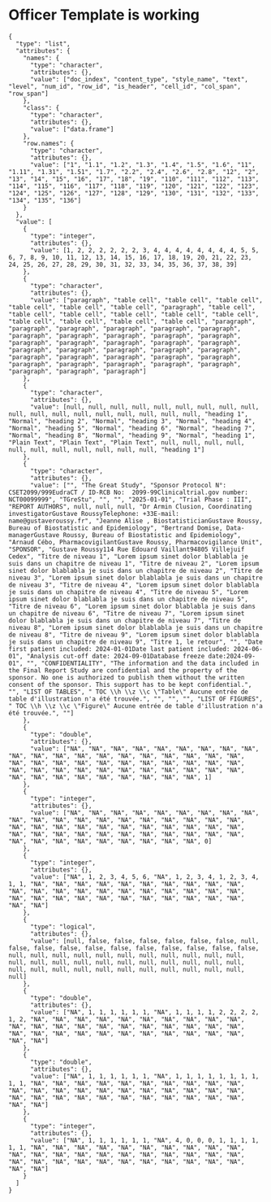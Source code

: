 # Officer Template is working

    {
      "type": "list",
      "attributes": {
        "names": {
          "type": "character",
          "attributes": {},
          "value": ["doc_index", "content_type", "style_name", "text", "level", "num_id", "row_id", "is_header", "cell_id", "col_span", "row_span"]
        },
        "class": {
          "type": "character",
          "attributes": {},
          "value": ["data.frame"]
        },
        "row.names": {
          "type": "character",
          "attributes": {},
          "value": ["1", "1.1", "1.2", "1.3", "1.4", "1.5", "1.6", "11", "1.11", "1.31", "1.51", "1.7", "2.2", "2.4", "2.6", "2.8", "12", "2", "13", "14", "15", "16", "17", "18", "19", "110", "111", "112", "113", "114", "115", "116", "117", "118", "119", "120", "121", "122", "123", "124", "125", "126", "127", "128", "129", "130", "131", "132", "133", "134", "135", "136"]
        }
      },
      "value": [
        {
          "type": "integer",
          "attributes": {},
          "value": [1, 2, 2, 2, 2, 2, 2, 3, 4, 4, 4, 4, 4, 4, 4, 4, 5, 5, 6, 7, 8, 9, 10, 11, 12, 13, 14, 15, 16, 17, 18, 19, 20, 21, 22, 23, 24, 25, 26, 27, 28, 29, 30, 31, 32, 33, 34, 35, 36, 37, 38, 39]
        },
        {
          "type": "character",
          "attributes": {},
          "value": ["paragraph", "table cell", "table cell", "table cell", "table cell", "table cell", "table cell", "paragraph", "table cell", "table cell", "table cell", "table cell", "table cell", "table cell", "table cell", "table cell", "table cell", "table cell", "paragraph", "paragraph", "paragraph", "paragraph", "paragraph", "paragraph", "paragraph", "paragraph", "paragraph", "paragraph", "paragraph", "paragraph", "paragraph", "paragraph", "paragraph", "paragraph", "paragraph", "paragraph", "paragraph", "paragraph", "paragraph", "paragraph", "paragraph", "paragraph", "paragraph", "paragraph", "paragraph", "paragraph", "paragraph", "paragraph", "paragraph", "paragraph", "paragraph", "paragraph"]
        },
        {
          "type": "character",
          "attributes": {},
          "value": [null, null, null, null, null, null, null, null, null, null, null, null, null, null, null, null, null, null, "heading 1", "Normal", "heading 2", "Normal", "heading 3", "Normal", "heading 4", "Normal", "heading 5", "Normal", "heading 6", "Normal", "heading 7", "Normal", "heading 8", "Normal", "heading 9", "Normal", "heading 1", "Plain Text", "Plain Text", "Plain Text", null, null, null, null, null, null, null, null, null, null, null, "heading 1"]
        },
        {
          "type": "character",
          "attributes": {},
          "value": ["", "The Great Study", "Sponsor Protocol N°: CSET2099/999EudraCT / ID-RCB No:  2099-99Clinicaltrial.gov number:  NCT00099999", "TGreStu", "", "", "2025-01-01", "Trial Phase : III", "REPORT AUTHORS", null, null, null, "Dr Armin Clusion, Coordinating investigatorGustave RoussyTelephone: +33E-mail: name@gustaveroussy.fr", "Jeanne Alise , BiostatisticianGustave Roussy, Bureau of Biostatistic and Epidemiology", "Bertrand Domise, Data-managerGustave Roussy, Bureau of Biostatistic and Epidemiology", "Arnaud Cébo, PharmacovigilantGustave Roussy, Pharmacovigilance Unit", "SPONSOR", "Gustave Roussy114 Rue Edouard Vaillant94805 Villejuif Cedex", "Titre de niveau 1", "Lorem ipsum sinet dolor blablabla je suis dans un chapitre de niveau 1", "Titre de niveau 2", "Lorem ipsum sinet dolor blablabla je suis dans un chapitre de niveau 2", "Titre de niveau 3", "Lorem ipsum sinet dolor blablabla je suis dans un chapitre de niveau 3", "Titre de niveau 4", "Lorem ipsum sinet dolor blablabla je suis dans un chapitre de niveau 4", "Titre de niveau 5", "Lorem ipsum sinet dolor blablabla je suis dans un chapitre de niveau 5", "Titre de niveau 6", "Lorem ipsum sinet dolor blablabla je suis dans un chapitre de niveau 6", "Titre de niveau 7", "Lorem ipsum sinet dolor blablabla je suis dans un chapitre de niveau 7", "Titre de niveau 8", "Lorem ipsum sinet dolor blablabla je suis dans un chapitre de niveau 8", "Titre de niveau 9", "Lorem ipsum sinet dolor blablabla je suis dans un chapitre de niveau 9", "Titre 1, le retour", "", "Date first patient included: 2024-01-01Date last patient included: 2024-06-01", "Analysis cut-off date: 2024-09-01Database freeze date:2024-09-01", "", "CONFIDENTIALITY", "The information and the data included in the Final Report Study are confidential and the property of the sponsor. No one is authorized to publish them without the written consent of the sponsor. This support has to be kept confidential.", "", "LIST OF TABLES", " TOC \\h \\z \\c \"Table\" Aucune entrée de table d'illustration n'a été trouvée.", "", "", "", "LIST OF FIGURES", " TOC \\h \\z \\c \"Figure\" Aucune entrée de table d'illustration n'a été trouvée.", ""]
        },
        {
          "type": "double",
          "attributes": {},
          "value": ["NA", "NA", "NA", "NA", "NA", "NA", "NA", "NA", "NA", "NA", "NA", "NA", "NA", "NA", "NA", "NA", "NA", "NA", "NA", "NA", "NA", "NA", "NA", "NA", "NA", "NA", "NA", "NA", "NA", "NA", "NA", "NA", "NA", "NA", "NA", "NA", "NA", "NA", "NA", "NA", "NA", "NA", "NA", "NA", "NA", "NA", "NA", "NA", "NA", "NA", "NA", 1]
        },
        {
          "type": "integer",
          "attributes": {},
          "value": ["NA", "NA", "NA", "NA", "NA", "NA", "NA", "NA", "NA", "NA", "NA", "NA", "NA", "NA", "NA", "NA", "NA", "NA", "NA", "NA", "NA", "NA", "NA", "NA", "NA", "NA", "NA", "NA", "NA", "NA", "NA", "NA", "NA", "NA", "NA", "NA", "NA", "NA", "NA", "NA", "NA", "NA", "NA", "NA", "NA", "NA", "NA", "NA", "NA", "NA", "NA", 0]
        },
        {
          "type": "integer",
          "attributes": {},
          "value": ["NA", 1, 2, 3, 4, 5, 6, "NA", 1, 2, 3, 4, 1, 2, 3, 4, 1, 1, "NA", "NA", "NA", "NA", "NA", "NA", "NA", "NA", "NA", "NA", "NA", "NA", "NA", "NA", "NA", "NA", "NA", "NA", "NA", "NA", "NA", "NA", "NA", "NA", "NA", "NA", "NA", "NA", "NA", "NA", "NA", "NA", "NA", "NA"]
        },
        {
          "type": "logical",
          "attributes": {},
          "value": [null, false, false, false, false, false, false, null, false, false, false, false, false, false, false, false, false, false, null, null, null, null, null, null, null, null, null, null, null, null, null, null, null, null, null, null, null, null, null, null, null, null, null, null, null, null, null, null, null, null, null, null]
        },
        {
          "type": "double",
          "attributes": {},
          "value": ["NA", 1, 1, 1, 1, 1, 1, "NA", 1, 1, 1, 1, 2, 2, 2, 2, 1, 2, "NA", "NA", "NA", "NA", "NA", "NA", "NA", "NA", "NA", "NA", "NA", "NA", "NA", "NA", "NA", "NA", "NA", "NA", "NA", "NA", "NA", "NA", "NA", "NA", "NA", "NA", "NA", "NA", "NA", "NA", "NA", "NA", "NA", "NA"]
        },
        {
          "type": "double",
          "attributes": {},
          "value": ["NA", 1, 1, 1, 1, 1, 1, "NA", 1, 1, 1, 1, 1, 1, 1, 1, 1, 1, "NA", "NA", "NA", "NA", "NA", "NA", "NA", "NA", "NA", "NA", "NA", "NA", "NA", "NA", "NA", "NA", "NA", "NA", "NA", "NA", "NA", "NA", "NA", "NA", "NA", "NA", "NA", "NA", "NA", "NA", "NA", "NA", "NA", "NA"]
        },
        {
          "type": "integer",
          "attributes": {},
          "value": ["NA", 1, 1, 1, 1, 1, 1, "NA", 4, 0, 0, 0, 1, 1, 1, 1, 1, 1, "NA", "NA", "NA", "NA", "NA", "NA", "NA", "NA", "NA", "NA", "NA", "NA", "NA", "NA", "NA", "NA", "NA", "NA", "NA", "NA", "NA", "NA", "NA", "NA", "NA", "NA", "NA", "NA", "NA", "NA", "NA", "NA", "NA", "NA"]
        }
      ]
    }

